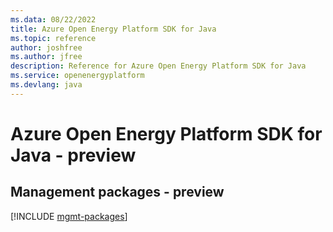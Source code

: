 ```yaml
---
ms.data: 08/22/2022
title: Azure Open Energy Platform SDK for Java
ms.topic: reference
author: joshfree
ms.author: jfree
description: Reference for Azure Open Energy Platform SDK for Java
ms.service: openenergyplatform
ms.devlang: java
---
```

# Azure Open Energy Platform SDK for Java - preview

## Management packages - preview
[!INCLUDE [mgmt-packages](open-energy-platform-mgmt-index.md)]